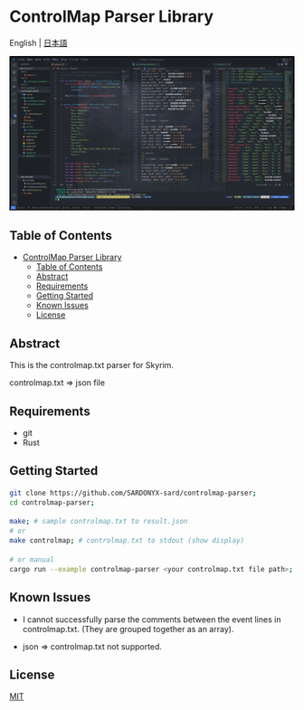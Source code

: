 # ControlMap Parser Library

English | [日本語](docs/i18n/jp/readme.md)

![controlmap sample](./docs/sample-code.png)

## Table of Contents

- [ControlMap Parser Library](#controlmap-parser-library)
  - [Table of Contents](#table-of-contents)
  - [Abstract](#abstract)
  - [Requirements](#requirements)
  - [Getting Started](#getting-started)
  - [Known Issues](#known-issues)
  - [License](#license)

## Abstract

This is the controlmap.txt parser for Skyrim.

controlmap.txt => json file

## Requirements

- git
- Rust

## Getting Started

```bash
git clone https://github.com/SARDONYX-sard/controlmap-parser;
cd controlmap-parser;

make; # sample controlmap.txt to result.json
# or
make controlmap; # controlmap.txt to stdout (show display)

# or manual
cargo run --example controlmap-parser <your controlmap.txt file path>;
```

## Known Issues

- I cannot successfully parse the comments between the event lines in
  controlmap.txt. (They are grouped together as an array).

- json => controlmap.txt not supported.

## License

[MIT](https://opensource.org/licenses/MIT)
